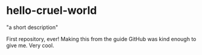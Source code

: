 # hello-cruel-world
"a short description"

First repository, ever! Making this from the guide GitHub was kind enough to give me. Very cool.
